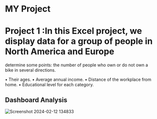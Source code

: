 # MY Project


# Project 1 :In this Excel project, we display data for a group of people in North America and Europe

 determine some points: the number of people who own or do not own a bike in several directions.

 •	Their ages.
 •	Average annual income.
 •	Distance of the workplace from home.
 •	Educational level for each category.

 ## Dashboard Analysis
 ![Screenshot 2024-02-12 134833](https://github.com/momo-saad/Mohamed_Portfolio/assets/133122558/482a95bc-5980-4867-92a0-2a0e04ce0e51)
